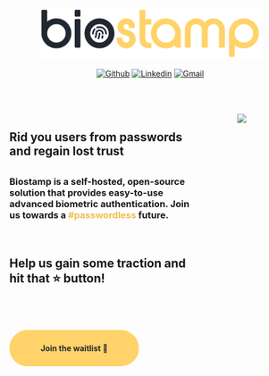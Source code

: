 <script src="https://unpkg.com/@lottiefiles/lottie-player@latest/dist/lottie-player.js"></script>

<!-- top section -->
<div align="center">
	<a href="https://biostamp.io">
		<img src="./assets/img/biostamp-logo.png" width="400rem;">
	</a>

[![Github](https://img.shields.io/badge/-Github-000?style=flat&logo=Github&logoColor=white)](https://github.com/biostamp)
[![Linkedin](https://img.shields.io/badge/-LinkedIn-blue?style=flat&logo=Linkedin&logoColor=white)](https://www.linkedin.com/in/biostamp/)
[![Gmail](https://img.shields.io/badge/-Gmail-c14438?style=flat&logo=Gmail&logoColor=white)](mailto:github@biostamp.io)

</div>


<div style="display: flex; margin-top: 4rem;">
	<div>
		<h2 style="margin-bottom: 2rem;">
			Rid you users from passwords and regain lost trust
		</h2>
		<h3 style="margin-bottom: 4rem;">
			Biostamp is a self-hosted, open-source solution that provides easy-to-use advanced biometric authentication. Join us towards a <b style="color: #EFBF4B;">#passwordless</b> future.
		</h3>
		<h2 style="margin-bottom: 6rem; font-weight: 700;">
			Help us gain some traction and hit that ⭐ button!
		</h2>
		<a href="https://share-eu1.hsforms.com/1sUdHi1sqSUmwKaS9BuXfmgew3dz" target="_blank" style="background-color: rgb(255,211,105); text-decoration: none; border-radius: 9999px; padding-top: 1.5rem; padding-bottom: 1.5rem; padding-left: 3.5rem; padding-right: 3.5rem; font-weight: 700; color: rgb(34,40,49);">
			Join the waitlist 🚀
		</a>
	</div>
	<img src="./assets/img/animation.gif" style="padding: 0 5rem;">
</div>

